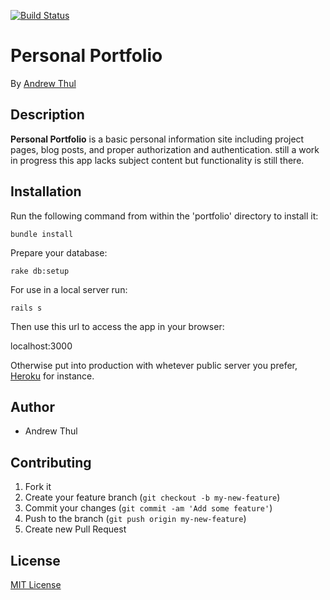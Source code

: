 [![Build Status](https://travis-ci.org/adthul/portfolio.png?branch=master)](https://travis-ci.org/adthul/portfolio)

# Personal Portfolio

By [Andrew Thul](github.com/adthul)

## Description
**Personal Portfolio** is a basic personal information site including project pages, blog posts, and proper authorization and authentication. still a work in progress this app lacks subject content but functionality is still there.

## Installation

Run the following command from within the 'portfolio' directory to install it:

```console
bundle install
```

Prepare your database:

```console
rake db:setup
```

For use in a local server run:

```console
rails s
```

Then use this url to access the app in your browser:

localhost:3000

Otherwise put into production with whetever public server you prefer, [Heroku](https://devcenter.heroku.com/articles/quickstart) for instance.



<!--## Information

Screenshots of your application below:

![Screenshot 1](http://placekitten.com/400/300)

![Screenshot 2](http://placekitten.com/400/300)


### Known Issues

If you discover any bugs, feel free to create an issue on GitHub fork and
send us a pull request.

[Issues List](Github Issues List URL goes here).
-->

## Author

* Andrew Thul


## Contributing

1. Fork it
2. Create your feature branch (`git checkout -b my-new-feature`)
3. Commit your changes (`git commit -am 'Add some feature'`)
4. Push to the branch (`git push origin my-new-feature`)
5. Create new Pull Request


## License

[MIT License](http://adthul.mit-license.org)
